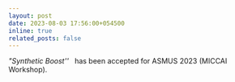 ```yaml
---
layout: post
date: 2023-08-03 17:56:00+054500
inline: true
related_posts: false
---
```


<i>"Synthetic Boost''</i> &nbsp; has been accepted for ASMUS 2023 (MICCAI Workshop).
